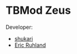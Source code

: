 # TBMod Zeus

Developer:
- [shukari](https://github.com/shukari)
- [Eric Ruhland](https://github.com/Er1807)
